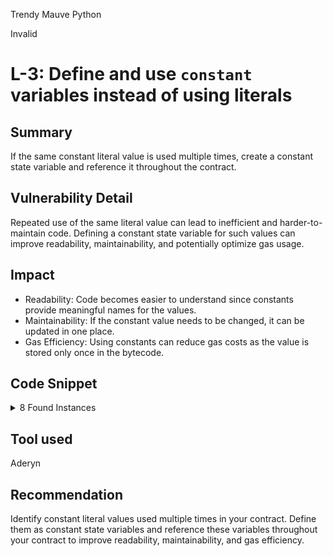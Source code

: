 Trendy Mauve Python

Invalid

# L-3: Define and use `constant` variables instead of using literals

## Summary

If the same constant literal value is used multiple times, create a constant state variable and reference it throughout the contract.

## Vulnerability Detail

Repeated use of the same literal value can lead to inefficient and harder-to-maintain code. Defining a constant state variable for such values can improve readability, maintainability, and potentially optimize gas usage.

## Impact

- Readability: Code becomes easier to understand since constants provide meaningful names for the values.
- Maintainability: If the constant value needs to be changed, it can be updated in one place.
- Gas Efficiency: Using constants can reduce gas costs as the value is stored only once in the bytecode.

## Code Snippet

<details><summary>8 Found Instances</summary>


- Found in `src/oracles/ChainlinkOracle.sol` [Line: 95]

	```solidity
	            tokenPrice * 10 ** baseDecimals,
	```

- Found in `src/oracles/ChainlinkOracle.sol` [Line: 97]

	```solidity
	            baseTokenPrice * 10 ** decimals
	```

- Found in `src/security/Initializer.sol` [Line: 32]

	```solidity
	        if (bytes(name_).length >= 0x20) revert("Too long name");
	```

- Found in `src/security/Initializer.sol` [Line: 33]

	```solidity
	        if (bytes(symbol_).length >= 0x20) revert("Too long symbol");
	```

- Found in `src/validators/DefaultBondValidator.sol` [Line: 24]

	```solidity
	        bytes4 selector = bytes4(data[:4]);
	```

- Found in `src/validators/DefaultBondValidator.sol` [Line: 30]

	```solidity
	                data[4:],
	```

- Found in `src/validators/ERC20SwapValidator.sol` [Line: 36]

	```solidity
	        bytes4 selector = bytes4(data[:4]);
	```

- Found in `src/validators/ERC20SwapValidator.sol` [Line: 43]

	```solidity
	        ) = abi.decode(data[4:], (IERC20SwapModule.SwapParams, address, bytes));
	```

</details>

## Tool used

Aderyn

## Recommendation

Identify constant literal values used multiple times in your contract. Define them as constant state variables and reference these variables throughout your contract to improve readability, maintainability, and gas efficiency.
